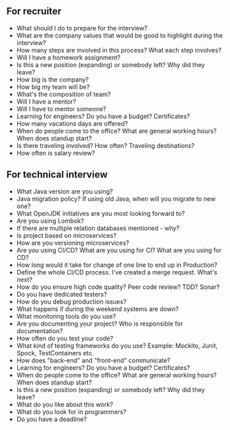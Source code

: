 
## For recruiter

* What should I do to prepare for the interview?
* What are the company values that would be good to highlight during the interview?
* How many steps are involved in this process? What each step involves?
* Will I have a homework assignment?
* Is this a new position (expanding) or somebody left? Why did they leave?
* How big is the company?
* How big my team will be?
* What's the composition of team?
* Will I have a mentor?
* Will I have to mentor someone?
* Learning for engineers? Do you have a budget? Certificates?
* How many vacations days are offered?
* When do people come to the office? What are general working hours? When does standup start?
* Is there traveling involved? How often? Traveling destinations?
* How often is salary review?

## For technical interview

* What Java version are you using?
* Java migration policy? If using old Java, when will you migrate to new one?
* What OpenJDK initiatives are you most looking forward to?
* Are you using Lombok?
* If there are multiple relation databases mentioned - why?
* Is project based on microservices?
* How are you versioning microservices?
* Are you using CI/CD? What are you using for CI? What are you using for CD?
* How long would it take for change of one line to end up in Production?
* Define the whole CI/CD process. I've created a merge request. What's next?
* How do you ensure high code quality? Peer code review? TDD? Sonar?
* Do you have dedicated testers?
* How do you debug production issues?
* What happens if during the weekend systems are down?
* What monitoring tools do you use?
* Are you documenting your project? Who is responsible for documentation?
* How often do you test your code?
* What kind of testing frameworks do you use? Example: Mockito, Junit, Spock, TestContainers etc.
* How does "back-end" and "front-end" communicate?
* Learning for engineers? Do you have a budget? Certificates?
* When do people come to the office? What are general working hours? When does standup start?
* Is this a new position (expanding) or somebody left? Why did they leave?
* What do you like about this work?
* What do you look for in programmers?
* Do you have a deadline?
